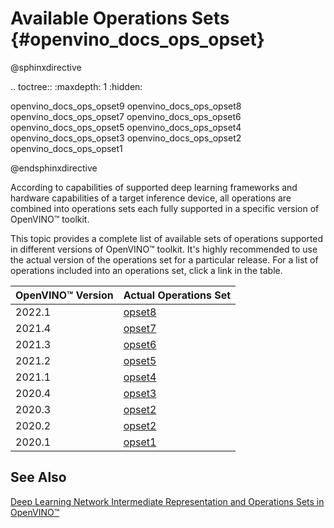 # Available Operations Sets {#openvino_docs_ops_opset}

@sphinxdirective

.. toctree::
   :maxdepth: 1
   :hidden:

   openvino_docs_ops_opset9
   openvino_docs_ops_opset8
   openvino_docs_ops_opset7
   openvino_docs_ops_opset6
   openvino_docs_ops_opset5
   openvino_docs_ops_opset4
   openvino_docs_ops_opset3
   openvino_docs_ops_opset2
   openvino_docs_ops_opset1

@endsphinxdirective

According to capabilities of supported deep learning frameworks and hardware capabilities of a target inference device, all operations are combined into operations sets each fully supported in a specific version of OpenVINO™ toolkit.

This topic provides a complete list of available sets of operations supported in different versions of OpenVINO™ toolkit. It's highly recommended to use the actual version of the operations set for a particular release. For a list of operations included into an operations set, click a link in the table.

| OpenVINO™ Version | Actual Operations Set            |
| :---------------- | :------------------------------- |
| 2022.1            | [opset8](opset8.md)   |
| 2021.4            | [opset7](opset7.md)   |
| 2021.3            | [opset6](opset6.md)   |
| 2021.2            | [opset5](opset5.md)   |
| 2021.1            | [opset4](opset4.md)   |
| 2020.4            | [opset3](opset3.md)   |
| 2020.3            | [opset2](opset2.md)   |
| 2020.2            | [opset2](opset2.md)   |
| 2020.1            | [opset1](opset1.md)   |

## See Also
[Deep Learning Network Intermediate Representation and Operations Sets in OpenVINO™](../MO_DG/IR_and_opsets.md)
